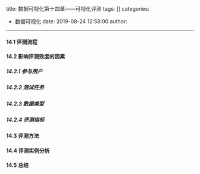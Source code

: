 title: 数据可视化第十四章——可视化评测
tags: []
categories:
  - 数据可视化
date: 2019-08-24 12:58:00
author:
---
#### 14.1 评测流程
<!--more--> 
#### 14.2 影响评测效度的因素
##### 14.2.1 参与用户
##### 14.2.2 测试任务
##### 14.2.3 数据类型
##### 14.2.4 评测指标
#### 14.3 评测方法
#### 14.4 评测实例分析
#### 14.5 总结